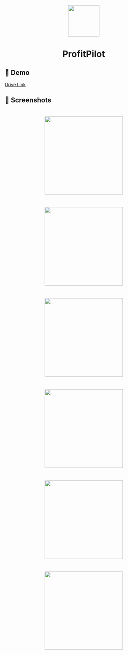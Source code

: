 <p align="center">
  <a>
    <img width="100px" src="./readme/logo.png">
  </a>
  <h1 align="center">ProfitPilot</h1>  
</p>

## :camera_flash: Demo

[Drive Link](https://drive.google.com/drive/folders/1nLC25bY79euCpukNGBTO-Yheqw09D7bz?usp=sharing)

## :camera_flash: Screenshots

<div align="center" style="margin:auto;width:100%;display:flex;justify-content:center;align-items:center;flex-wrap:wrap;">
<img width="250px" margin="30px" style="margin:20px;" src="./readme/onboarding.png">
<img width="250px" margin="30px" style="margin:20px;" src="./readme/home.png">
<img width="250px" margin="30px" style="margin:20px;" src="./readme/statistic.png">
<img width="250px" margin="30px" style="margin:20px;" src="./readme/transfer.png">
<img width="250px" margin="30px" style="margin:20px;" src="./readme/qr.jpg">
<img width="250px" margin="30px" style="margin:20px;" src="./readme/cards.png">
</div>

<br>
<br>
